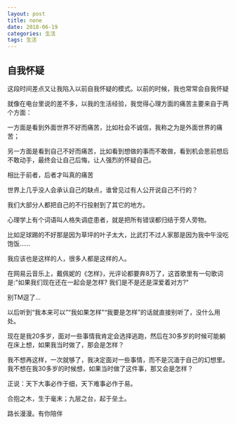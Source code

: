 ```yaml
---
layout: post
title: none
date: 2018-06-19
categories: 生活
tags: 生活
---
```


## 自我怀疑

这段时间差点又让我陷入以前自我怀疑的模式。以前的时候，我也常常会自我怀疑

就像在电台里说的差不多，以我的生活经验，我觉得心理方面的痛苦主要来自于两个方面：

一方面是看到外面世界不好而痛苦，比如社会不诚信，我称之为是外面世界的痛苦；
            
另一方面是看到自己不好而痛苦，比如看到想做的事而不敢做，看到机会思前想后不敢动手，最终会让自己后悔，让人强烈的怀疑自己。

相比于前者，后者才叫真的痛苦

世界上几乎没人会承认自己的缺点，谁曾见过有人公开说自己不行的？

我们大部分人都把自己的不行投射到了其它的地方。

心理学上有个词语叫人格失调症患者，就是把所有错误都归结于旁人旁物。

比如足球踢的不好那是因为草坪的叶子太大，比武打不过人家那是因为我中午没吃饱饭......

我应该也是这样的人，很多人都是这样的人。

在网易云音乐上，戴佩妮的《怎样》，光评论都要奔8万了，这首歌里有一句歌词是:"如果我们现在还在一起会是怎样? 我们是不是还是深爱着对方?" 

别TM逗了... 

以后听到“我本来可以”“我如果怎样”“我要是怎样”的话就直接别听了，没什么用处。

现在是我20多岁，面对一些事情我肯定会选择逃跑，然后在30多岁的时候可能躺在床上想，如果我当时做了，那会是怎样？

我不想再这样，一次就够了，我决定面对一些事情，而不是沉湎于自己的幻想里。我不想在我30多岁的时候想，如果当时做了这件事，那又会是怎样？

正说：天下大事必作于细，天下难事必作于易。

合抱之木，生于毫末；九层之台，起于垒土。

路长漫漫。有你陪伴